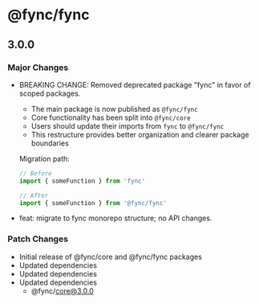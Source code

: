 # @fync/fync

## 3.0.0

### Major Changes

- BREAKING CHANGE: Removed deprecated package "fync" in favor of scoped packages.

  - The main package is now published as `@fync/fync`
  - Core functionality has been split into `@fync/core`
  - Users should update their imports from `fync` to `@fync/fync`
  - This restructure provides better organization and clearer package boundaries

  Migration path:

  ```javascript
  // Before
  import { someFunction } from 'fync'

  // After
  import { someFunction } from '@fync/fync'
  ```

- feat: migrate to fync monorepo structure; no API changes.

### Patch Changes

- Initial release of @fync/core and @fync/fync packages
- Updated dependencies
- Updated dependencies
- Updated dependencies
  - @fync/core@3.0.0
